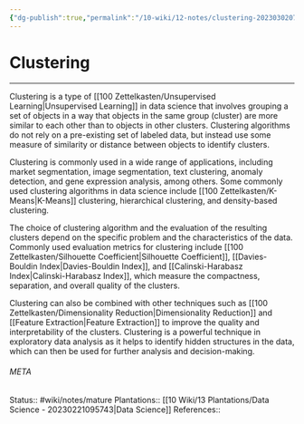 ```yaml
---
{"dg-publish":true,"permalink":"/10-wiki/12-notes/clustering-20230302071838/"}
---
```


# Clustering
---
Clustering is a type of [[100 Zettelkasten/Unsupervised Learning\|Unsupervised Learning]] in data science that involves grouping a set of objects in a way that objects in the same group (cluster) are more similar to each other than to objects in other clusters. Clustering algorithms do not rely on a pre-existing set of labeled data, but instead use some measure of similarity or distance between objects to identify clusters.

Clustering is commonly used in a wide range of applications, including market segmentation, image segmentation, text clustering, anomaly detection, and gene expression analysis, among others. Some commonly used clustering algorithms in data science include [[100 Zettelkasten/K-Means\|K-Means]] clustering, hierarchical clustering, and density-based clustering.

The choice of clustering algorithm and the evaluation of the resulting clusters depend on the specific problem and the characteristics of the data. Commonly used evaluation metrics for clustering include [[100 Zettelkasten/Silhouette Coefficient\|Silhouette Coefficient]], [[Davies-Bouldin Index\|Davies-Bouldin Index]], and [[Calinski-Harabasz Index\|Calinski-Harabasz Index]], which measure the compactness, separation, and overall quality of the clusters.

Clustering can also be combined with other techniques such as [[100 Zettelkasten/Dimensionality Reduction\|Dimensionality Reduction]] and [[Feature Extraction\|Feature Extraction]] to improve the quality and interpretability of the clusters. Clustering is a powerful technique in exploratory data analysis as it helps to identify hidden structures in the data, which can then be used for further analysis and decision-making.



###### META
Status:: #wiki/notes/mature 
Plantations:: [[10 Wiki/13 Plantations/Data Science - 20230221095743\|Data Science]]
References:: 
